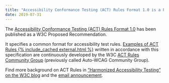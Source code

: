 ```yaml
---
title: "Accessibility Conformance Testing (ACT) Rules Format 1.0 is a Proposed Recommendation"
date: 2019-07-31
---
```

The [Accessibility Conformance Testing (ACT) Rules Format 1.0](https://www.w3.org/TR/act-rules-format/) has been published as a W3C Proposed Recommendation.

It specifies a common format for accessibility test rules. [Examples of ACT Rules {% include_cached external.html %}](https://act-rules.github.io/rules/) written in accordance with this specification are continuously developed by the W3C [ACT Rules Community Group](https://www.w3.org/community/act-r/) (previously called Auto-WCAG Community Group).

Find more background on ACT Rules in [“Harmonized Accessibility Testing” on the W3C blog](https://www.w3.org/blog/2019/07/harmonized-accessibility-testing/) and the [email announcement](https://lists.w3.org/Archives/Public/w3c-wai-ig/2019JulSep/0055.html).